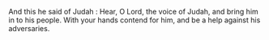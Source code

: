 And this he said of Judah : Hear, O Lord, the voice of Judah, and bring him in to his people. With your hands contend for him, and be a help against his adversaries.
